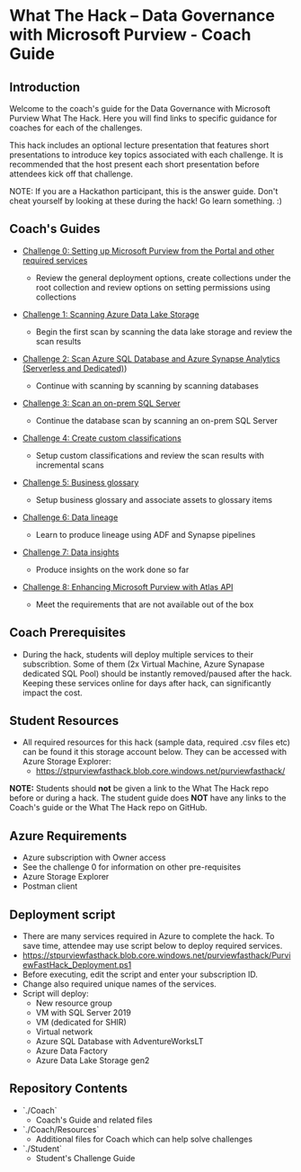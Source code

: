 # What The Hack – Data Governance with Microsoft Purview - Coach Guide

## Introduction

Welcome to the coach's guide for the Data Governance with Microsoft Purview What The Hack. Here you will find links to specific guidance for coaches for each of the challenges.

This hack includes an optional lecture presentation that features short presentations to introduce key topics associated with each challenge. It is recommended that the host present each short presentation before attendees kick off that challenge.

NOTE: If you are a Hackathon participant, this is the answer guide. Don't cheat yourself by looking at these during the hack! Go learn something. :)

## Coach's Guides 

- [Challenge 0: Setting up Microsoft Purview from the Portal and other required services](./Solution0.md)
	 - Review the general deployment options, create collections under the root collection and review options on setting permissions using collections 

- [Challenge 1: Scanning Azure Data Lake Storage](./Solution1.md)
	 - Begin the first scan by scanning the data lake storage and review the scan results 

- [Challenge 2: Scan Azure SQL Database and Azure Synapse Analytics (Serverless and Dedicated)](./Solution2.md)) 
	 - Continue with scanning by scanning by scanning databases 

- [Challenge 3: Scan an on-prem SQL Server](./Solution3.md)
	 - Continue the database scan by scanning an on-prem SQL Server 

- [Challenge 4: Create custom classifications](./Solution4.md)
	 - Setup custom classifications and review the scan results with incremental scans 

- [Challenge 5: Business glossary](./Solution5.md)
	 - Setup business glossary and associate assets to glossary items 

- [Challenge 6: Data lineage](./Solution6.md)
	 - Learn to produce lineage using ADF and Synapse pipelines 

- [Challenge 7: Data insights](./Solution7.md)
	 - Produce insights on the work done so far 

- [Challenge 8: Enhancing Microsoft Purview with Atlas API](./Solution8.md)
	 - Meet the requirements that are not available out of the box 
  
## Coach Prerequisites
- During the hack, students will deploy multiple services to their subscribtion. Some of them (2x Virtual Machine, Azure Synapase dedicated SQL Pool) should be instantly removed/paused after the hack. Keeping these services online for days after hack, can significantly impact the cost.

## Student Resources
- All required resources for this hack (sample data, required .csv files etc) can be found it this storage account below. They can be accessed with Azure Storage Explorer:
    - https://stpurviewfasthack.blob.core.windows.net/purviewfasthack/

**NOTE:** Students should **not** be given a link to the What The Hack repo before or during a hack. The student guide does **NOT** have any links to the Coach's guide or the What The Hack repo on GitHub.  

## Azure Requirements

- Azure subscription with Owner access 
- See the challenge 0 for information on other pre-requisites 
- Azure Storage Explorer
- Postman client

## Deployment script 

- There are many services required in Azure to complete the hack. To save time, attendee may use script below to deploy required services. 
- https://stpurviewfasthack.blob.core.windows.net/purviewfasthack/PurviewFastHack_Deployment.ps1  
- Before executing, edit the script and enter your subscription ID. 
- Change also required unique names of the services. 
- Script will deploy: 
  - New resource group 
  - VM with SQL Server 2019 
  - VM (dedicated for SHIR) 
  - Virtual network 
  - Azure SQL Database with AdventureWorksLT 
  - Azure Data Factory 
  - Azure Data Lake Storage gen2 


## Repository Contents

- \`./Coach\`
  - Coach's Guide and related files
- \`./Coach/Resources\`
  - Additional files for Coach which can help solve challenges
- \`./Student\`
  - Student's Challenge Guide


